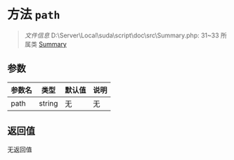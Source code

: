 # 方法 `path`

> *文件信息* D:\Server\Local\suda\script\doc\src\Summary.php: 31~33
> 所属类 [Summary](../Summary.md)




## 参数


| 参数名 | 类型 | 默认值 | 说明 |
|--------|-----|-------|-------|
| path |  string | 无 | 无 |



## 返回值

无返回值
